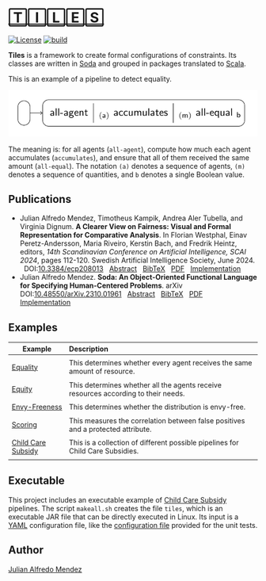 # [🅃🄸🄻🄴🅂](https://julianmendez.github.io/tiles/)

[![License](https://img.shields.io/badge/License-Apache%202.0-blue.svg)][license]
[![build](https://github.com/julianmendez/tiles/workflows/Scala%20CI/badge.svg)][build-status]

**Tiles** is a framework to create formal configurations of constraints. Its classes are
written in [Soda][soda] and grouped in packages translated to
[Scala][scala].

This is an example of a pipeline to detect equality.

![equality](example/equality/equality0.png)

The meaning is: for all agents (`all-agent`), compute how much each agent accumulates (`accumulates`),
and ensure that all of them received the same amount (`all-equal`).
The notation `(a)` denotes a sequence of agents, `(m)` denotes a sequence of quantities, and `b` denotes a single
Boolean value.


## Publications

* <a id="MeKaAlDi2024"></a>
  Julian Alfredo Mendez, Timotheus Kampik, Andrea Aler Tubella, and Virginia Dignum. **A Clearer View on Fairness:
  Visual and Formal Representation for Comparative Analysis**. In Florian Westphal, Einav Peretz-Andersson, Maria
  Riveiro, Kerstin Bach, and Fredrik Heintz, editors, *14th Scandinavian Conference on Artificial Intelligence, SCAI
  2024*, pages 112-120. Swedish Artificial Intelligence Society, June 2024.
  &nbsp; DOI:[10.3384/ecp208013][tiles-doi]
  &nbsp; [Abstract][tiles-abstract]
  &nbsp; [BibTeX][tiles-bibtex]
  &nbsp; [PDF][tiles-pdf]
  &nbsp; [Implementation][tiles-impl]
* <a id="Me2023"></a>
  Julian Alfredo Mendez.
  **Soda: An Object-Oriented Functional Language for Specifying Human-Centered Problems**.
  arXiv
  &nbsp; DOI:[10.48550/arXiv.2310.01961][soda-doi]
  &nbsp; [Abstract][soda-abstract]
  &nbsp; [BibTeX][soda-bibtex]
  &nbsp; [PDF][soda-pdf]
  &nbsp; [Implementation][soda-impl]


## Examples

| Example                                | Description                                                                        |
|----------------------------------------|:-----------------------------------------------------------------------------------|
|                                        |                                                                                    |
| [Equality][equality-example]           | This determines whether every agent receives the same amount of resource.          |
|                                        |                                                                                    |
| [Equity][equity-example]               | This determines whether all the agents receive resources according to their needs. |
|                                        |                                                                                    |
| [Envy-Freeness][envy-freeness-example] | This determines whether the distribution is envy-free.                             |
|                                        |                                                                                    |
| [Scoring][scoring-example]             | This measures the correlation between false positives and a protected attribute.   |
|                                        |                                                                                    |
| [Child Care Subsidy][ccs-example]      | This is a collection of different possible pipelines for Child Care Subsidies.     |
|                                        |                                                                                    |


## Executable

This project includes an executable example of [Child Care Subsidy][ccs-example] pipelines.
The script `makeall.sh` creates the file `tiles`, which is an executable JAR file that can be
directly executed in Linux. Its input is a [YAML][yaml] configuration file, like the
[configuration file][test-yaml-conf] provided for the unit tests.


## Author

[Julian Alfredo Mendez][author]

[tiles-doi]: https://doi.org/10.3384/ecp208013

[tiles-abstract]: https://ecp.ep.liu.se/index.php/sais/article/view/1005

[tiles-bibtex]: https://julianmendez.github.io/tiles/bibtex-2024.html

[tiles-pdf]: https://ecp.ep.liu.se/index.php/sais/article/view/1005/913

[tiles-impl]: https://github.com/julianmendez/tiles

[soda-doi]: https://doi.org/10.48550/arXiv.2310.01961

[soda-abstract]: https://arxiv.org/abs/2310.01961

[soda-bibtex]: https://julianmendez.github.io/soda/bibtex-2023.html

[soda-pdf]: https://arxiv.org/pdf/2310.01961

[soda-impl]: https://github.com/julianmendez/soda

[author]: https://julianmendez.github.io

[license]: https://www.apache.org/licenses/LICENSE-2.0.txt

[build-status]: https://github.com/julianmendez/tiles/actions

[release-notes]: https://julianmendez.github.io/tiles/RELEASE-NOTES.html

[soda]: https://github.com/julianmendez/soda

[scala]: https://scala-lang.org

[yaml]: https://yaml.org

[package-tile]: https://github.com/julianmendez/tiles/tree/master/core/src/main/scala/soda/tiles/fairness/tile

[package-tile-scala]: https://github.com/julianmendez/tiles/blob/master/core/src/main/scala/soda/tiles/fairness/tile/Package.scala

[package-tool]: https://github.com/julianmendez/tiles/tree/master/core/src/main/scala/soda/tiles/fairness/tool

[package-tool-scala]: https://github.com/julianmendez/tiles/blob/master/core/src/main/scala/soda/tiles/fairness/tool/Package.scala

[ResourceAllocationScenarioExample]: https://github.com/julianmendez/tiles/blob/master/examples/src/test/scala/soda/tiles/fairness/example/pipeline/equity/ResourceAllocationScenarioExample.soda

[EqualityPipelineSpec]: https://github.com/julianmendez/tiles/blob/master/examples/src/test/scala/soda/tiles/fairness/example/pipeline/equality/EqualityPipelineSpec.soda

[EquityPipelineSpec]: https://github.com/julianmendez/tiles/blob/master/examples/src/test/scala/soda/tiles/fairness/example/pipeline/equity/EquityPipelineSpec.soda

[equality-example]: https://julianmendez.github.io/tiles/example/equality/equality_example.html

[equity-example]: https://julianmendez.github.io/tiles/example/equity/equity_example.html

[envy-freeness-example]: https://julianmendez.github.io/tiles/example/envy_freeness/envy_freeness_example.html

[scoring-example]: https://julianmendez.github.io/tiles/example/scoring/scoring_example.html

[ccs-example]: https://julianmendez.github.io/tiles/example/child_care_subsidy/ccs_example.html

[test-yaml-conf]: https://github.com/julianmendez/tiles/blob/master/examples/src/test/resources/example/example0.yaml



